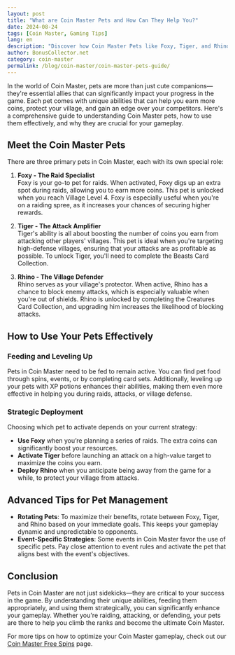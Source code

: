 ```yaml
---
layout: post  
title: "What are Coin Master Pets and How Can They Help You?"  
date: 2024-08-24
tags: [Coin Master, Gaming Tips]  
lang: en
description: "Discover how Coin Master Pets like Foxy, Tiger, and Rhino can enhance your gameplay by boosting your coin earnings, protecting your village, and more."
author: BonusCollector.net  
category: coin-master  
permalink: /blog/coin-master/coin-master-pets-guide/  
---
```


In the world of Coin Master, pets are more than just cute companions—they're essential allies that can significantly impact your progress in the game. Each pet comes with unique abilities that can help you earn more coins, protect your village, and gain an edge over your competitors. Here's a comprehensive guide to understanding Coin Master pets, how to use them effectively, and why they are crucial for your gameplay.

## Meet the Coin Master Pets

There are three primary pets in Coin Master, each with its own special role:

1. **Foxy - The Raid Specialist**  
   Foxy is your go-to pet for raids. When activated, Foxy digs up an extra spot during raids, allowing you to earn more coins. This pet is unlocked when you reach Village Level 4. Foxy is especially useful when you're on a raiding spree, as it increases your chances of securing higher rewards.

2. **Tiger - The Attack Amplifier**  
   Tiger's ability is all about boosting the number of coins you earn from attacking other players' villages. This pet is ideal when you're targeting high-defense villages, ensuring that your attacks are as profitable as possible. To unlock Tiger, you'll need to complete the Beasts Card Collection.

3. **Rhino - The Village Defender**  
   Rhino serves as your village's protector. When active, Rhino has a chance to block enemy attacks, which is especially valuable when you're out of shields. Rhino is unlocked by completing the Creatures Card Collection, and upgrading him increases the likelihood of blocking attacks.

## How to Use Your Pets Effectively

### Feeding and Leveling Up
Pets in Coin Master need to be fed to remain active. You can find pet food through spins, events, or by completing card sets. Additionally, leveling up your pets with XP potions enhances their abilities, making them even more effective in helping you during raids, attacks, or village defense.

### Strategic Deployment
Choosing which pet to activate depends on your current strategy:
- **Use Foxy** when you’re planning a series of raids. The extra coins can significantly boost your resources.
- **Activate Tiger** before launching an attack on a high-value target to maximize the coins you earn.
- **Deploy Rhino** when you anticipate being away from the game for a while, to protect your village from attacks.

## Advanced Tips for Pet Management

- **Rotating Pets**: To maximize their benefits, rotate between Foxy, Tiger, and Rhino based on your immediate goals. This keeps your gameplay dynamic and unpredictable to opponents.
- **Event-Specific Strategies**: Some events in Coin Master favor the use of specific pets. Pay close attention to event rules and activate the pet that aligns best with the event's objectives.

## Conclusion

Pets in Coin Master are not just sidekicks—they are critical to your success in the game. By understanding their unique abilities, feeding them appropriately, and using them strategically, you can significantly enhance your gameplay. Whether you're raiding, attacking, or defending, your pets are there to help you climb the ranks and become the ultimate Coin Master.

For more tips on how to optimize your Coin Master gameplay, check out our [Coin Master Free Spins](https://bonuscollector.net/coin-master-free-spins/) page.